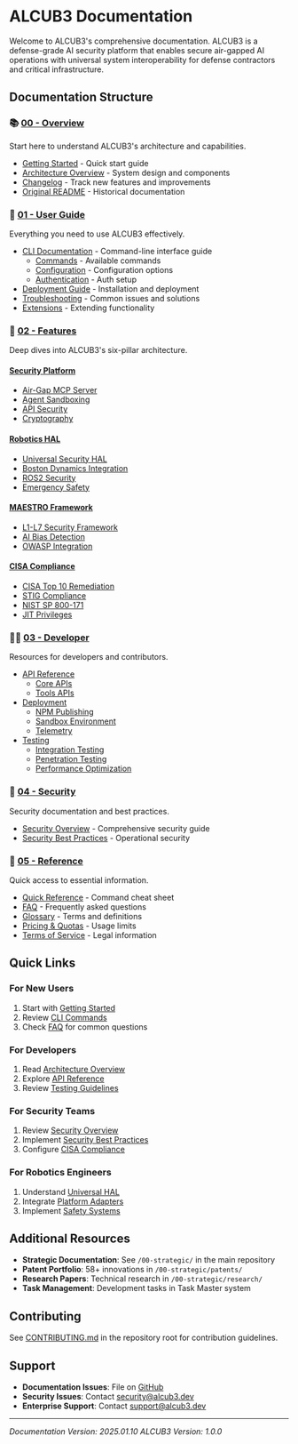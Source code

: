 # ALCUB3 Documentation

Welcome to ALCUB3's comprehensive documentation. ALCUB3 is a defense-grade AI security platform that enables secure air-gapped AI operations with universal system interoperability for defense contractors and critical infrastructure.

## Documentation Structure

### 📚 [00 - Overview](./00-overview/)
Start here to understand ALCUB3's architecture and capabilities.
- [Getting Started](./00-overview/getting-started.md) - Quick start guide
- [Architecture Overview](./00-overview/architecture.md) - System design and components
- [Changelog](./00-overview/changelog.md) - Track new features and improvements
- [Original README](./00-overview/README.md) - Historical documentation

### 🚀 [01 - User Guide](./01-user-guide/)
Everything you need to use ALCUB3 effectively.
- [CLI Documentation](./01-user-guide/cli/) - Command-line interface guide
  - [Commands](./01-user-guide/cli/commands.md) - Available commands
  - [Configuration](./01-user-guide/cli/configuration.md) - Configuration options
  - [Authentication](./01-user-guide/cli/authentication.md) - Auth setup
- [Deployment Guide](./01-user-guide/deployment.md) - Installation and deployment
- [Troubleshooting](./01-user-guide/troubleshooting.md) - Common issues and solutions
- [Extensions](./01-user-guide/extension.md) - Extending functionality

### 🔧 [02 - Features](./02-features/)
Deep dives into ALCUB3's six-pillar architecture.

#### [Security Platform](./02-features/security-platform/)
- [Air-Gap MCP Server](./02-features/security-platform/air-gap-mcp-server-integration.md)
- [Agent Sandboxing](./02-features/security-platform/agent-sandboxing.md)
- [API Security](./02-features/security-platform/api-security.md)
- [Cryptography](./02-features/security-platform/cryptography.md)

#### [Robotics HAL](./02-features/robotics/)
- [Universal Security HAL](./02-features/robotics/security-hal-architecture.md)
- [Boston Dynamics Integration](./02-features/robotics/spot-security-adapter.md)
- [ROS2 Security](./02-features/robotics/ros2-security-integration.md)
- [Emergency Safety](./02-features/robotics/emergency-safety-systems.md)

#### [MAESTRO Framework](./02-features/maestro/)
- [L1-L7 Security Framework](./02-features/maestro/maestro-security-framework.md)
- [AI Bias Detection](./02-features/maestro/ai-bias-detection.md)
- [OWASP Integration](./02-features/maestro/owasp-sast-dast.md)

#### [CISA Compliance](./02-features/compliance/)
- [CISA Top 10 Remediation](./02-features/compliance/cisa-remediation-engine.md)
- [STIG Compliance](./02-features/compliance/stig-compliance.md)
- [NIST SP 800-171](./02-features/compliance/nist-800-171-compliance.md)
- [JIT Privileges](./02-features/compliance/jit-privilege-escalation.md)

### 👨‍💻 [03 - Developer](./03-developer/)
Resources for developers and contributors.
- [API Reference](./03-developer/api-reference/)
  - [Core APIs](./03-developer/api-reference/core/)
  - [Tools APIs](./03-developer/api-reference/tools/)
- [Deployment](./03-developer/deployment/)
  - [NPM Publishing](./03-developer/deployment/npm.md)
  - [Sandbox Environment](./03-developer/deployment/sandbox.md)
  - [Telemetry](./03-developer/deployment/telemetry.md)
- [Testing](./03-developer/testing/)
  - [Integration Testing](./03-developer/testing/integration-testing.md)
  - [Penetration Testing](./03-developer/testing/penetration-testing-framework.md)
  - [Performance Optimization](./03-developer/testing/performance-optimization.md)

### 🔐 [04 - Security](./04-security/)
Security documentation and best practices.
- [Security Overview](./04-security/README.md) - Comprehensive security guide
- [Security Best Practices](./04-security/security-best-practices.md) - Operational security

### 📖 [05 - Reference](./05-reference/)
Quick access to essential information.
- [Quick Reference](./05-reference/quick-reference.md) - Command cheat sheet
- [FAQ](./05-reference/faq.md) - Frequently asked questions
- [Glossary](./05-reference/glossary.md) - Terms and definitions
- [Pricing & Quotas](./05-reference/quota-and-pricing.md) - Usage limits
- [Terms of Service](./05-reference/tos-privacy.md) - Legal information

## Quick Links

### For New Users
1. Start with [Getting Started](./00-overview/getting-started.md)
2. Review [CLI Commands](./01-user-guide/cli/commands.md)
3. Check [FAQ](./05-reference/faq.md) for common questions

### For Developers
1. Read [Architecture Overview](./00-overview/architecture.md)
2. Explore [API Reference](./03-developer/api-reference/)
3. Review [Testing Guidelines](./03-developer/testing/)

### For Security Teams
1. Review [Security Overview](./04-security/README.md)
2. Implement [Security Best Practices](./04-security/security-best-practices.md)
3. Configure [CISA Compliance](./02-features/compliance/)

### For Robotics Engineers
1. Understand [Universal HAL](./02-features/robotics/security-hal-architecture.md)
2. Integrate [Platform Adapters](./02-features/robotics/)
3. Implement [Safety Systems](./02-features/robotics/emergency-safety-systems.md)

## Additional Resources

- **Strategic Documentation**: See `/00-strategic/` in the main repository
- **Patent Portfolio**: 58+ innovations in `/00-strategic/patents/`
- **Research Papers**: Technical research in `/00-strategic/research/`
- **Task Management**: Development tasks in Task Master system

## Contributing

See [CONTRIBUTING.md](../CONTRIBUTING.md) in the repository root for contribution guidelines.

## Support

- **Documentation Issues**: File on [GitHub](https://github.com/alcub3/alcub3-cli/issues)
- **Security Issues**: Contact security@alcub3.dev
- **Enterprise Support**: Contact support@alcub3.dev

---

*Documentation Version: 2025.01.10*
*ALCUB3 Version: 1.0.0*